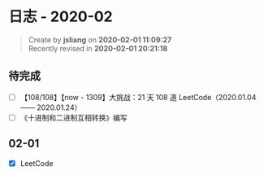 日志 - 2020-02
===

> Create by **jsliang** on **2020-02-01 11:09:27**  
> Recently revised in **2020-02-01 20:21:18**

## 待完成

* [ ] 【108/108】【now - 1309】大挑战：21 天 108 道 LeetCode（2020.01.04 —— 2020.01.24）
* [ ] 《十进制和二进制互相转换》编写

## 02-01

* [x] LeetCode